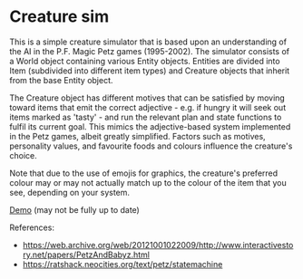 # Creature sim

This is a simple creature simulator that is based upon an understanding of the AI in the P.F. Magic Petz games (1995-2002). The simulator consists of a World object containing various Entity objects. Entities are divided into Item (subdivided into different item types) and Creature objects that inherit from the base Entity object.

The Creature object has different motives that can be satisfied by moving toward items that emit the correct adjective - e.g. if hungry it will seek out items marked as 'tasty' - and run the relevant plan and state functions to fulfil its current goal. This mimics the adjective-based system implemented in the Petz games, albeit greatly simplified. Factors such as motives, personality values, and favourite foods and colours influence the creature's choice.

Note that due to the use of emojis for graphics, the creature's preferred colour may or may not actually match up to the colour of the item that you see, depending on your system.

[Demo](https://sand-sheer-mastodon.glitch.me/) (may not be fully up to date)

References:

- https://web.archive.org/web/20121001022009/http://www.interactivestory.net/papers/PetzAndBabyz.html
- https://ratshack.neocities.org/text/petz/statemachine
